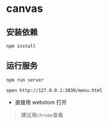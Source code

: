 # canvas

## 安装依赖
```
npm install
```

## 运行服务
```
npm run server

open http://127.0.0.1:3030/menu.html

```
- 直接用 webstom 打开


> 建议用`chrome`查看

